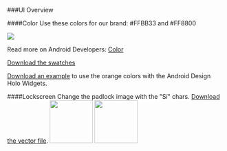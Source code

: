 ###UI Overview

####Color
Use these colors for our brand: \#FFBB33 and \#FF8800

![](/android-doc-odm/res/colors.png)

Read more on Android Developers: [Color](http://developer.android.com/design/style/color.html "Android Developers")

[Download the swatches](http://developer.android.com/downloads/design/Android_Design_Color_Swatches_20120229.zip)

[Download an example](/android-doc-odm/res/Android_Design_Holo_Widgets_20120814.fw.png) to use the orange colors with the Android Design Holo Widgets.

####Lockscreen
Change the padlock image with the "Sí" chars.
[Download the vector file](/android-doc-odm/res/logo-slide-lock-screen.eps).
<img  src="/android-doc-odm/res/lockscreen.png" style="width: 100px;"/>
<img  src="/android-doc-odm/res/logo-slide-lock-screen.svg" style="width: 100px;"/>